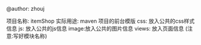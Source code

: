 
@author: zhouj

项目名称: itemShop
实际用途: maven 项目的前台模版
css: 放入公共的css样式信息
js: 放入公共的js信息
image:放入公共的图片信息
views: 放入页面信息 (注意:写好模块名称)